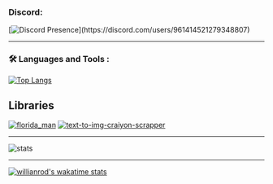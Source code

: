 ### Discord:  
[![Discord Presence](https://lanyard.cnrad.dev/api/961414521279348807?theme=radical&bg=0c1332&animated=true&hideDiscrim=false&borderRadius=20px&idleMessage=Probably%20doing%20something%20else...)](https://discord.com/users/961414521279348807)



---

### :hammer_and_wrench: Languages and Tools :
[![Top Langs](https://github-readme-stats.vercel.app/api/top-langs/?username=ruriko123&langs_count=20&layout=compact&theme=tokyonight)](https://github.com/ruriko123/github-readme-stats) 

  
## Libraries

[![florida_man](https://github-readme-stats.vercel.app/api/pin/?username=ruriko123&theme=radical&repo=florida_man&icon_color=1FFD26&title_color=FF6666&text_color=888&card_width=500&hide_border=enable)](https://github.com/ruriko123/florida_man)
[![text-to-img-craiyon-scrapper](https://github-readme-stats.vercel.app/api/pin/?username=ruriko123&repo=text-to-img-craiyon-scrapper&icon_color=1FFD26&theme=radical&title_color=FF6666&text_color=888&card_width=500&hide_border=disable)](https://github.com/ruriko123/text-to-img-craiyon-scrapper)

---

![stats](https://github-readme-stats.vercel.app/api?username=ruriko123&include_all_commits=true&theme=tokyonight&show_icons=true)

---
[![willianrod's wakatime stats](https://github-readme-stats.vercel.app/api/wakatime?username=@ruriko123)](https://github.com/ruriko123)
